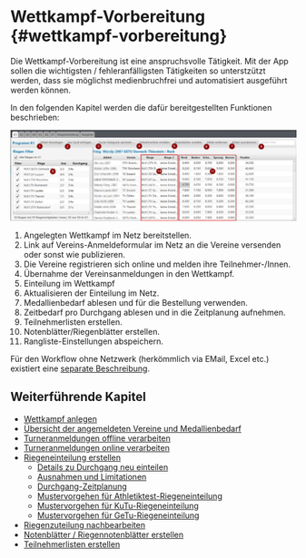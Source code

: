 # Wettkampf-Vorbereitung {#wettkampf-vorbereitung}

Die Wettkampf-Vorbereitung ist eine anspruchsvolle Tätigkeit. Mit der App sollen die wichtigsten / fehleranfälligsten Tätigkeiten so unterstzützt werden, dass sie möglichst medienbruchfrei und automatisiert ausgeführt werden können.

In den folgenden Kapitel werden die dafür bereitgestellten Funktionen beschrieben:

![Wettkampf vorbereiten - Übersicht der Funktionen](/assets/wettkampf-vorbereitung.png)

1.  Angelegten Wettkampf im Netz bereitstellen.
2.  Link auf Vereins-Anmeldeformular im Netz an die
    Vereine versenden oder sonst wie publizieren.
3.  Die Vereine registrieren sich online und melden ihre
    Teilnehmer-/Innen.
4.  Übernahme der Vereinsanmeldungen in den Wettkampf.
5.  Einteilung im Wettkampf
6.  Aktualisieren der Einteilung im Netz.
7.  Medallienbedarf ablesen und für die Bestellung verwenden.
8.  Zeitbedarf pro Durchgang ablesen und in die Zeitplanung aufnehmen.
9.  Teilnehmerlisten erstellen.
10. Notenblätter/Riegenblätter erstellen.
11. Rangliste-Einstellungen abspeichern.

Für den Workflow ohne Netzwerk (herkömmlich via EMail, Excel etc.) existiert eine [separate Beschreibung](offline-einfuehrung.md).

## Weiterführende Kapitel

* [Wettkampf anlegen](wettkampf_anlegen.md)
* [Übersicht der angemeldeten Vereine und Medallienbedarf](wettkampf_uebersicht.md)
* [Turneranmeldungen offline verarbeiten](turneranmeldungen_verarbeiten_offline.md)
* [Turneranmeldungen online verarbeiten](turneranmeldungen_verarbeiten_online.md)
* [Riegeneinteilung erstellen](riegeneinteilung_erstellen.md)
  * [Details zu Durchgang neu einteilen](durchgang-neu-einteilen.md)
  * [Ausnahmen und Limitationen](ausnahmen-limitationen.md)
  * [Durchgang-Zeitplanung](durchgang-zeitplanung.md)
  * [Mustervorgehen für Athletiktest-Riegeneinteilung](riegeneinteilung_erstellen_mustervorgehen_att.md)
  * [Mustervorgehen für KuTu-Riegeneinteilung](riegeneinteilung_erstellen_mustervorgehen_kutu.md)
  * [Mustervorgehen für GeTu-Riegeneinteilung](riegeneinteilung_erstellen_mustervorgehen_getu.md)
* [Riegenzuteilung nachbearbeiten](riegenzuteilung_nachbearbeiten.md)
* [Notenblätter / Riegennotenblätter erstellen](notenblatter__riegennotenblatter_erstellen.md)
* [Teilnehmerlisten erstellen](teilnehmerlisten_erstellen.md)
